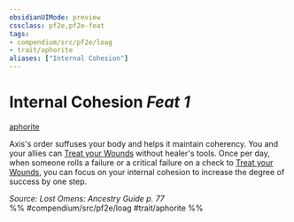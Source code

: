 ```yaml
---
obsidianUIMode: preview
cssclass: pf2e,pf2e-feat
tags:
- compendium/src/pf2e/loag
- trait/aphorite
aliases: ["Internal Cohesion"]
---
```

# Internal Cohesion  *Feat 1*  
[aphorite](../../rules/traits/aphorite-loag.md)  


Axis's order suffuses your body and helps it maintain coherency. You and your allies can [Treat your Wounds](../../rules/actions/treat-wounds.md) without healer's tools. Once per day, when someone rolls a failure or a critical failure on a check to [Treat your Wounds](../../rules/actions/treat-wounds.md), you can focus on your internal cohesion to increase the degree of success by one step.

*Source: Lost Omens: Ancestry Guide p. 77*  
%% #compendium/src/pf2e/loag #trait/aphorite %%
